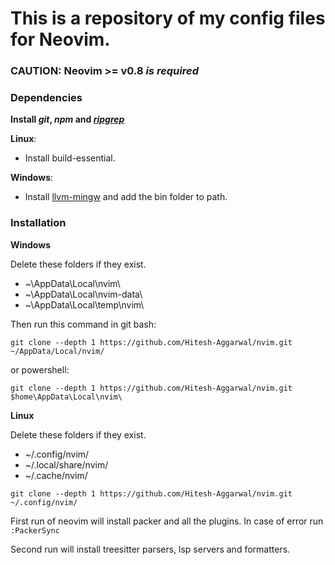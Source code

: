 # This is a repository of my config files for Neovim.

### **CAUTION**: Neovim >= v0.8 _is required_

### Dependencies

**Install _git_, _npm_ and [_ripgrep_](https://github.com/BurntSushi/ripgrep)**

**Linux**:

- Install build-essential.

**Windows**:

- Install [llvm-mingw](https://github.com/mstorsjo/llvm-mingw)
  and add the bin folder to path.

### Installation

**Windows**

Delete these folders if they exist.

- ~\AppData\Local\nvim\
- ~\AppData\Local\nvim-data\
- ~\AppData\Local\temp\nvim\

Then run this command in git bash:

```
git clone --depth 1 https://github.com/Hitesh-Aggarwal/nvim.git ~/AppData/Local/nvim/
```

or powershell:

```
git clone --depth 1 https://github.com/Hitesh-Aggarwal/nvim.git $home\AppData\Local\nvim\
```

**Linux**

Delete these folders if they exist.

- ~/.config/nvim/
- ~/.local/share/nvim/
- ~/.cache/nvim/

```
git clone --depth 1 https://github.com/Hitesh-Aggarwal/nvim.git ~/.config/nvim/
```

First run of neovim will install packer and all the plugins. In case of error run <code>:PackerSync</code>

Second run will install treesitter parsers, lsp servers and formatters.
